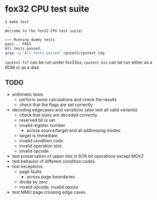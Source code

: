 # fox32 CPU test suite

```sh
$ make test
...
Welcome to the fox32 CPU test suite!

>>> Running dummy tests
pass... PASS
All tests passed.
grep -q "All tests passed" cputest/cputest.log
```

`cputest.fxf` can be run under fox32os, `cputest.bin` can be run either as a ROM or as a disk.

## TODO

- arithmetic tests
  - perform some calculations and check the results
  - check that the flags are set correctly
- decoding edgecases and variations (also test all valid variants)
  - check that sizes are decoded correctly
  - reserved bit is set
  - invalid register number
    - across source/target and all addressing modes
  - target is immediate
  - invalid condition code
  - invalid operation size
  - invalid opcode
- test preservation of upper bits in 8/16 bit operations except MOVZ
- test behavior of different condition codes
- test exceptions
  - page faults
    - across page boundaries
  - divide by zero
  - invalid opcode, invalid opsize
- test MMU page crossing edge cases
